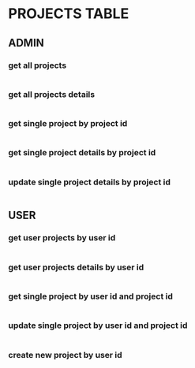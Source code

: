 # PROJECTS TABLE
## ADMIN
### get all projects
```sql
```
### get all projects details
```sql
```
### get single project by project id
```sql
```
### get single project details by project id
```sql
```
###  update single project details by project id
```sql
```

## USER
### get user projects by user id
```sql
```
### get user projects details by user id
```sql
```
### get single project by user id and project id
```sql
```
### update single project by user id and project id
```sql
```
### create new project by user id
```sql
```
